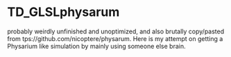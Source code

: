 # TD_GLSLphysarum

probably weirdly unfinished and unoptimized, and also brutally copy/pasted from tps://github.com/nicoptere/physarum. Here is my attempt on getting a Physarium like simulation by mainly using someone else brain.
